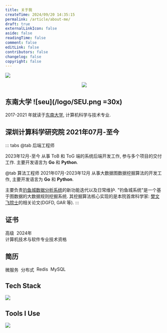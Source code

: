 ```yaml
---
title: 关于我
createTime: 2024/09/20 14:35:15
permalink: /article/about-me/
draft: true
externalLinkIcon: false
aside: false
readingTime: false
comment: false
editLink: false
contributors: false
changelog: false
copyright: false
---
```

![](/back-ground/github-header-image.png)

<div align=center>
  <img  src="https://readme-typing-svg.demolab.com?font=Fira+Code&weight=600&size=24&pause=1000&color=59c798&center=true&vCenter=true&random=false&width=280&lines=Welcome+to+my+blog">
</div>

##  东南大学 ![seu](/logo/SEU.png =30x)
2017-2021 年就读于[东南大学](https://www.seu.edu.cn/), 计算机科学与技术专业. 

<CardGrid>
<LinkCard title="杨绍富" href="https://sfyangcs.github.io/"  icon="/avatar/ysf.jpg" description="实验室导师"/>
<LinkCard title="分布式无人车队列仿射变换" href="https://dingyuqi.com/pdf/thesis.pdf"  icon=skill-icons:ros-dark description="本科阶段毕业论文"/>
</CardGrid>

## 深圳计算科学研究院 <Badge>2021年07月-至今</Badge>

::: tabs
@tab 后端工程师

<Badge>2023年12月-至今</Badge>
从事 ToB 和 ToG 端的系统后端开发工作, 参与多个项目的交付工作. 主要开发语言为 **Go** 和 **Python**.

@tab 算法工程师 
<Badge>2021年07月-2023年12月</Badge>
从事大数据图数据挖掘算法的开发工作, 主要开发语言为 **Go** 和 **Python**. 

主要负责[钓鱼城数据分析系统](https://www.sics.ac.cn/col8/index)的新功能迭代以及日常维护. "钓鱼城系统"是一个基于图数据的大数据规则挖掘系统. 其挖掘算法核心实现的是本院首席科学家: [樊文飞院士](https://baike.baidu.com/item/%E6%A8%8A%E6%96%87%E9%A3%9E/11051353)的相关论文(DGFD, GAR 等).
:::

## 证书
<LinkCard title="系统分析师" href="https://dingyuqi.com/pdf/certificate.pdf"  icon="/icon/ruankao.png">
<div style="display: flex; gap: 8px;">
    <Badge>高级</Badge> <Badge>2024年</Badge>
</div>
计算机技术与软件专业技术资格
</LinkCard>

## 简历
<LinkCard title="简历" href="https://dingyuqi.com/pdf/resumeV3.1.pdf" icon="/icon/OIP.png">
<div style="display: flex; gap: 8px;">
  <Badge>微服务</Badge>
  <Badge>分布式</Badge>
  <Badge>Redis</Badge>
  <Badge>MySQL</Badge>
</div>
</LinkCard>

## Tech Stack
<picture><img src="https://go-skill-icons.vercel.app/api/icons?i=go,py,redis,mysql,oracle,postgres,kafka,grpc,flask&perline=5"></picture>

## Tools I Use
<picture><img src="https://go-skill-icons.vercel.app/api/icons?i=vscode,goland,pycharm,dbeaver,git,github,kubernetes,docker,vercel,jenkins,grafana&perline=5"></picture>
